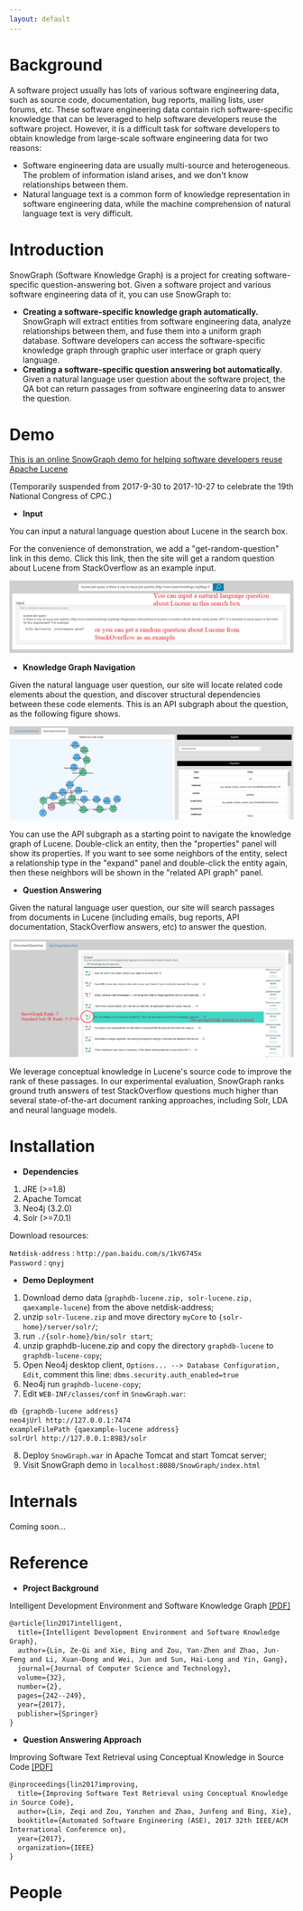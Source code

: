 ```yaml
---
layout: default
---
```


# [](#header-1)Background

A software project usually has lots of various software engineering data, such as source code, documentation, bug reports, mailing lists, user forums, etc.
These software engineering data contain rich software-specific knowledge that can be leveraged to help software developers reuse the software project.
However, it is a difficult task for software developers to obtain knowledge from large-scale software engineering data for two reasons:

* Software engineering data are usually multi-source and heterogeneous. The problem of information island arises, and we don't know relationships between them.
* Natural language text is a common form of knowledge representation in software engineering data, while the machine comprehension of natural language text is very difficult.

# [](#header-1)Introduction

SnowGraph (Software Knowledge Graph) is a project for creating software-specific question-answering bot.
Given a software project and various software engineering data of it, you can use SnowGraph to:

* **Creating a software-specific knowledge graph automatically.** SnowGraph will extract entities from software engineering data, analyze relationships between them, and fuse them into a uniform graph database. Software developers can access the software-specific knowledge graph through graphic user interface or graph query language.
* **Creating a software-specific question answering bot automatically.** Given a natural language user question about the software project, the QA bot can return passages from software engineering data to answer the question.

# [](#header-1)Demo

[This is an online SnowGraph demo for helping software developers reuse Apache Lucene](http://162.105.88.28:8080/SnowGraph/index.html)

(Temporarily suspended from 2017-9-30 to 2017-10-27 to celebrate the 19th National Congress of CPC.)

* **Input**

You can input a natural language question about Lucene in the search box.

For the convenience of demonstration, we add a "get-random-question" link in this demo.
Click this link, then the site will get a random question about Lucene from StackOverflow as an example input.

![](assets/images/input.PNG)

* **Knowledge Graph Navigation**

Given the natural language user question, our site will locate related code elements about the question, and discover structural dependencies between these code elements.
This is an API subgraph about the question, as the following figure shows.

![](assets/images/graphsearcher.PNG)

You can use the API subgraph as a starting point to navigate the knowledge graph of Lucene.
Double-click an entity, then the "properties" panel will show its properties.
If you want to see some neighbors of the entity, select a relationship type in the "expand" panel and double-click the entity again, then these neighbors will be shown in the "related API graph" panel.

* **Question Answering**

Given the natural language user question, our site will search passages from documents in Lucene (including emails, bug reports, API documentation, StackOverflow answers, etc) to answer the question.

![](assets/images/docsearcher.PNG)

We leverage conceptual knowledge in Lucene's source code to improve the rank of these passages.
In our experimental evaluation, SnowGraph ranks ground truth answers of test StackOverflow questions much higher than several state-of-the-art document ranking approaches, including Solr, LDA and neural language models.

# [](#header-1)Installation

* **Dependencies**

1. JRE (>=1.8)
2. Apache Tomcat
3. Neo4j (3.2.0)
4. Solr (>=7.0.1)

Download resources:

```
Netdisk-address：http://pan.baidu.com/s/1kV6745x
Password：qnyj
```

* **Demo Deployment**

1. Download demo data (```graphdb-lucene.zip, solr-lucene.zip, qaexample-lucene```) from the above netdisk-address;
2. unzip ```solr-lucene.zip``` and move directory ```myCore``` to ```{solr-home}/server/solr/```;
3. run ```./{solr-home}/bin/solr start```;
4. unzip graphdb-lucene.zip and copy the directory ```graphdb-lucene``` to ```graphdb-lucene-copy```;
5. Open Neo4j desktop client, ```Options... --> Database Configuration, Edit```, comment this line:
```dbms.security.auth_enabled=true```
6. Neo4j run ```graphdb-lucene-copy```;
7. Edit ```WEB-INF/classes/conf``` in ```SnowGraph.war```:

```
db {graphdb-lucene address}
neo4jUrl http://127.0.0.1:7474
exampleFilePath {qaexample-lucene address}
solrUrl http://127.0.0.1:8983/solr
```

8. Deploy ```SnowGraph.war``` in Apache Tomcat and start Tomcat server;
9. Visit SnowGraph demo in ```localhost:8080/SnowGraph/index.html```

# [](#header-1)Internals

Coming soon...

# [](#header-1)Reference

* **Project Background**

Intelligent Development Environment and Software Knowledge Graph [[PDF]](assets/papers/intellide.pdf)

```
@article{lin2017intelligent,
  title={Intelligent Development Environment and Software Knowledge Graph},
  author={Lin, Ze-Qi and Xie, Bing and Zou, Yan-Zhen and Zhao, Jun-Feng and Li, Xuan-Dong and Wei, Jun and Sun, Hai-Long and Yin, Gang},
  journal={Journal of Computer Science and Technology},
  volume={32},
  number={2},
  pages={242--249},
  year={2017},
  publisher={Springer}
}
```

* **Question Answering Approach**

Improving Software Text Retrieval using Conceptual Knowledge in Source Code [[PDF]](assets/papers/embedding.pdf)

```
@inproceedings{lin2017improving,
  title={Improving Software Text Retrieval using Conceptual Knowledge in Source Code},
  author={Lin, Zeqi and Zou, Yanzhen and Zhao, Junfeng and Bing, Xie},
  booktitle={Automated Software Engineering (ASE), 2017 32th IEEE/ACM International Conference on},
  year={2017},
  organization={IEEE}
}
```

# [](#header-1)People
